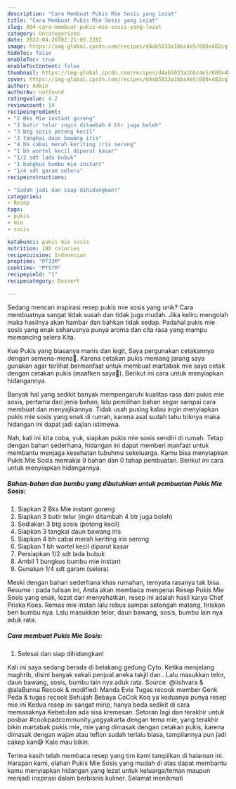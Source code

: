 ```yaml
---
description: "Cara Membuat Pukis Mie Sosis yang Lezat"
title: "Cara Membuat Pukis Mie Sosis yang Lezat"
slug: 804-cara-membuat-pukis-mie-sosis-yang-lezat
category: Uncategorized
date: 2022-04-26T02:21:03.228Z
image: https://img-global.cpcdn.com/recipes/d4ab5033a1bbc4e5/680x482cq70/pukis-mie-sosis-foto-resep-utama.jpg
hideToc: false
enableToc: true
enableTocContent: false
thumbnail: https://img-global.cpcdn.com/recipes/d4ab5033a1bbc4e5/680x482cq70/pukis-mie-sosis-foto-resep-utama.jpg
cover: https://img-global.cpcdn.com/recipes/d4ab5033a1bbc4e5/680x482cq70/pukis-mie-sosis-foto-resep-utama.jpg
author: Admin
authorAv: notfound
ratingvalue: 4.2
reviewcount: 14
recipeingredient:
- "2 Bks Mie instant goreng"
- "3 butir telur ingin ditambah 4 btr juga boleh"
- "3 btg sosis potong kecil"
- "3 tangkai daun bawang iris"
- "4 bh cabai merah keriting iris serong"
- "1 bh wortel kecil diparut kasar"
- "1/2 sdt lada bubuk"
- "1 bungkus bumbu mie instant"
- "1/4 sdt garam selera"
recipeinstructions:

- "Sudah jadi dan siap dihidangkan!"
categories:
- Resep
tags:
- pukis
- mie
- sosis

katakunci: pukis mie sosis 
nutrition: 180 calories
recipecuisine: Indonesian
preptime: "PT33M"
cooktime: "PT57M"
recipeyield: "1"
recipecategory: Dessert

---
```





Sedang mencari inspirasi resep pukis mie sosis yang unik? Cara membuatnya sangat tidak susah dan tidak juga mudah. Jika keliru mengolah maka hasilnya akan hambar dan bahkan tidak sedap. Padahal pukis mie sosis yang enak seharusnya punya aroma dan cita rasa yang mampu memancing selera Kita.





Kue Pukis yang biasanya manis dan legit, Saya pergunakan cetakannya dengan semena-mena🤭. Karena cetakan pukis memang jarang saya gunakan agar terlihat bermanfaat untuk membuat martabak mie saya cetak dengan cetakan pukis (maafken saya😬). Berikut ini cara untuk menyiapkan hidangannya.

Banyak hal yang sedikit banyak mempengaruhi kualitas rasa dari pukis mie sosis, pertama dari jenis bahan, lalu pemilihan bahan segar sampai cara membuat dan menyajikannya. Tidak usah pusing kalau ingin menyiapkan pukis mie sosis yang enak di rumah, karena asal sudah tahu triknya maka hidangan ini dapat jadi sajian istimewa.






Nah, kali ini kita coba, yuk, siapkan pukis mie sosis sendiri di rumah. Tetap dengan bahan sederhana, hidangan ini dapat memberi manfaat untuk membantu menjaga kesehatan tubuhmu sekeluarga. Kamu bisa menyiapkan Pukis Mie Sosis memakai 9 bahan dan 0 tahap pembuatan. Berikut ini cara untuk menyiapkan hidangannya.

<!--inarticleads1-->

##### Bahan-bahan dan bumbu yang dibutuhkan untuk pembuatan Pukis Mie Sosis:

1. Siapkan 2 Bks Mie instant goreng
1. Siapkan 3 butir telur (ingin ditambah 4 btr juga boleh)
1. Sediakan 3 btg sosis (potong kecil)
1. Siapkan 3 tangkai daun bawang iris
1. Siapkan 4 bh cabai merah keriting iris serong
1. Siapkan 1 bh wortel kecil diparut kasar
1. Persiapkan 1/2 sdt lada bubuk
1. Ambil 1 bungkus bumbu mie instant
1. Gunakan 1/4 sdt garam (selera)


Meski dengan bahan sederhana khas rumahan, ternyata rasanya tak bisa. Resume : pada tulisan ini, Anda akan membaca mengenai Resep Pukis Mie Sosis yang enak, lezat dan menyehatkan, resep ini adalah hasil karya Chef Priska Koes. Remas mie instan lalu rebus sampai setengah matang, tiriskan beri bumbu nya. Lalu masukkan telor, daun bawang, sosis, bumbu lain nya aduk rata. 

<!--inarticleads2-->

##### Cara membuat Pukis Mie Sosis:


1. Selesai dan siap dihidangkan!

Kali ini saya sedang berada di belakang gedung Cyto. Ketika menjelang maghrib, disini banyak sekali penjual aneka takjil dan.. Lalu masukkan telor, daun bawang, sosis, bumbu lain nya aduk rata. Source: @iishvara &amp; @alaBunna Recook &amp; modified: Manda Evie Tugas recook member Genk Peda &amp; tugas recook Behujah Bebaya CoCok Koq ya keduanya punya resep mie ini Kedua resep ini sangat mirip, hanya beda sedikit di cara memasaknya Kebetulan ada sisa kremesan. Setoran lagi dan terakhir untuk posbar #cookpadcommunity_yogyakarta dengan tema mie, yang terakhir bikin martabak pukis mie, mie yang dimasak dengan cetakan pukis, karena dimasak dengan wajan atau teflon sudah terlalu biasa, tampilannya pun jadi cakep kan😅 Kalo mau bikin. 

Terima kasih telah membaca resep yang tim kami tampilkan di halaman ini. Harapan kami, olahan Pukis Mie Sosis yang mudah di atas dapat membantu kamu menyiapkan hidangan yang lezat untuk keluarga/teman maupun menjadi inspirasi dalam berbisnis kuliner. Selamat menikmati
